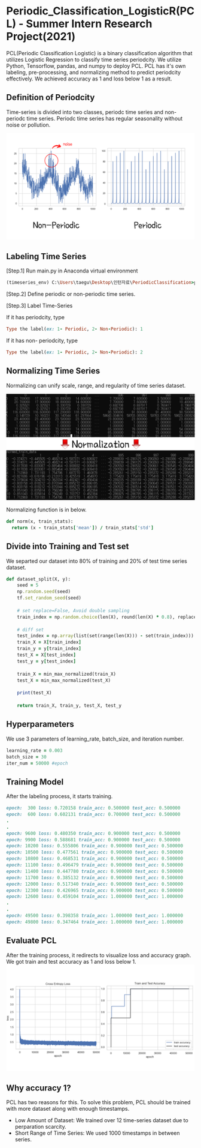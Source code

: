 # Periodic_Classification_LogisticR(PCL) - Summer Intern Research Project(2021)
PCL(Periodic Classification Logistic) is a binary classification algorithm that utilizes Logistic Regression to classify time series periodcity. We utilize Python, Tensorflow, pandas, and numpy to deploy PCL. PCL has it's own labeling, pre-processing, and normalizing method to predict periodcity effectively. We achieved accuracy as 1 and loss below 1 as a result.

## Definition of Periodcity
Time-series is divided into two classes, periodc time series and non-periodc time series. Periodc time series has regular seasonality without noise or pollution. 

![Watch the video](resource1.png)

## Labeling Time Series
[Step.1] Run main.py in Anaconda virtual environment
```rb
(timeseries_env) C:\Users\taegu\Desktop\인턴자료\PeriodicClassification>python logistic_regression.py
```
[Step.2] Define periodic or non-periodic time series.

[Step.3] Label Time-Series

If it has periodcity, type
```rb
Type the label(ex: 1- Periodic, 2- Non-Periodic): 1
```

If it has non- periodcity, type
```rb
Type the label(ex: 1- Periodic, 2- Non-Periodic): 2
```

## Normalizing Time Series
Normalizing can unify scale, range, and regularity of time series dataset. 

![Watch the video](resource2.png)

Normalizing function is in below.
```rb
def norm(x, train_stats):
  return (x - train_stats['mean']) / train_stats['std']
```

## Divide into Training and Test set
We separted our dataset into 80% of training and 20% of test time series dataset.
```rb
def dataset_split(X, y):
	seed = 5
	np.random.seed(seed)
	tf.set_random_seed(seed)

	# set replace=False, Avoid double sampling
	train_index = np.random.choice(len(X), round(len(X) * 0.8), replace=False)

	# diff set
	test_index = np.array(list(set(range(len(X))) - set(train_index)))
	train_X = X[train_index]
	train_y = y[train_index]
	test_X = X[test_index]
	test_y = y[test_index]

	train_X = min_max_normalized(train_X)
	test_X = min_max_normalized(test_X)

	print(test_X)

	return train_X, train_y, test_X, test_y
 ```

## Hyperparameters
We use 3 parameters of learning_rate, batch_size, and iteration number.
```rb
learning_rate = 0.003
batch_size = 30
iter_num = 50000 #epoch
```

## Training Model
After the labeling process, it starts training. 
```rb
epoch:  300 loss: 0.720158 train_acc: 0.500000 test_acc: 0.500000
epoch:  600 loss: 0.602131 train_acc: 0.700000 test_acc: 0.500000
.
.
epoch: 9600 loss: 0.480350 train_acc: 0.900000 test_acc: 0.500000
epoch: 9900 loss: 0.588681 train_acc: 0.900000 test_acc: 0.500000
epoch: 10200 loss: 0.555806 train_acc: 0.900000 test_acc: 0.500000
epoch: 10500 loss: 0.477561 train_acc: 0.900000 test_acc: 0.500000
epoch: 10800 loss: 0.468531 train_acc: 0.900000 test_acc: 0.500000
epoch: 11100 loss: 0.496479 train_acc: 0.900000 test_acc: 0.500000
epoch: 11400 loss: 0.447780 train_acc: 0.900000 test_acc: 0.500000
epoch: 11700 loss: 0.385132 train_acc: 0.900000 test_acc: 0.500000
epoch: 12000 loss: 0.517340 train_acc: 0.900000 test_acc: 0.500000
epoch: 12300 loss: 0.426965 train_acc: 0.900000 test_acc: 0.500000
epoch: 12600 loss: 0.459104 train_acc: 1.000000 test_acc: 1.000000
.
.
epoch: 49500 loss: 0.398358 train_acc: 1.000000 test_acc: 1.000000
epoch: 49800 loss: 0.347464 train_acc: 1.000000 test_acc: 1.000000

```

## Evaluate PCL
After the training process, it redirects to visualize loss and accuracy graph. We got train and test accuracy as 1 and loss below 1.
![Watch the video](resource3.png)

## Why accuracy 1?
PCL has two reasons for this. To solve this problem, PCL should be trained with more dataset along with enough timestamps.
* Low Amount of Dataset: We trained over 12 time-series dataset due to perparation scarcity.
* Short Range of Time Series: We used 1000 timestamps in between series.



